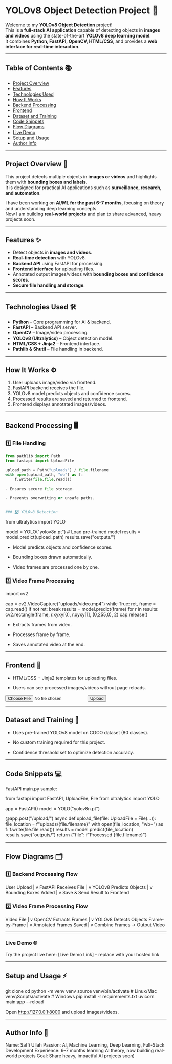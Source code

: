 # YOLOv8 Object Detection Project 🚀

Welcome to my **YOLOv8 Object Detection** project!  
This is a **full-stack AI application** capable of detecting objects in **images and videos** using the state-of-the-art **YOLOv8 deep learning model**.  
It combines **Python, FastAPI, OpenCV, HTML/CSS**, and provides a **web interface for real-time interaction**.

---

## Table of Contents 📚
- [Project Overview](#project-overview-🌟)
- [Features](#features-✨)
- [Technologies Used](#technologies-used-🛠)
- [How It Works](#how-it-works-⚙)
- [Backend Processing](#backend-processing-🖥)
- [Frontend](#frontend-🎨)
- [Dataset and Training](#dataset-and-training-📂)
- [Code Snippets](#code-snippets-💻)
- [Flow Diagrams](#flow-diagrams-🗂)
- [Live Demo](#live-demo-🌐)
- [Setup and Usage](#setup-and-usage-⚡)
- [Author Info](#author-info-📝)

---

## Project Overview 🌟
This project detects multiple objects in **images or videos** and highlights them with **bounding boxes and labels**.  
It is designed for practical AI applications such as **surveillance, research, and automation**.

I have been working on **AI/ML for the past 6–7 months**, focusing on theory and understanding deep learning concepts.  
Now I am building **real-world projects** and plan to share advanced, heavy projects soon.

---

## Features ✨
- Detect objects in **images and videos**.
- **Real-time detection** with YOLOv8.
- **Backend API** using FastAPI for processing.
- **Frontend interface** for uploading files.
- Annotated output images/videos with **bounding boxes and confidence scores**.
- **Secure file handling and storage**.

---

## Technologies Used 🛠
- **Python** – Core programming for AI & backend.  
- **FastAPI** – Backend API server.  
- **OpenCV** – Image/video processing.  
- **YOLOv8 (Ultralytics)** – Object detection model.  
- **HTML/CSS + Jinja2** – Frontend interface.  
- **Pathlib & Shutil** – File handling in backend.  

---

## How It Works ⚙
1. User uploads image/video via frontend.  
2. FastAPI backend receives the file.  
3. YOLOv8 model predicts objects and confidence scores.  
4. Processed results are saved and returned to frontend.  
5. Frontend displays annotated images/videos.  

---

## Backend Processing 🖥

### 1️⃣ File Handling
```python
from pathlib import Path
from fastapi import UploadFile

upload_path = Path("uploads") / file.filename
with open(upload_path, "wb") as f:
    f.write(file.file.read())

- Ensures secure file storage.

- Prevents overwriting or unsafe paths.


### 2️⃣ YOLOv8 Detection
```
from ultralytics import YOLO

model = YOLO("yolov8n.pt")  # Load pre-trained model
results = model.predict(upload_path)
results.save("outputs/")

- Model predicts objects and confidence scores.

- Bounding boxes drawn automatically.

- Video frames are processed one by one.


### 3️⃣ Video Frame Processing

import cv2

cap = cv2.VideoCapture("uploads/video.mp4")
while True:
    ret, frame = cap.read()
    if not ret:
        break
    results = model.predict(frame)
    for r in results:
        cv2.rectangle(frame, r.xyxy[0], r.xyxy[1], (0,255,0), 2)
cap.release()

- Extracts frames from video.

- Processes frame by frame.

- Saves annotated video at the end.



---

## Frontend 🎨

- HTML/CSS + Jinja2 templates for uploading files.

- Users can see processed images/videos without page reloads.


<form action="/upload" method="post" enctype="multipart/form-data">
    <input type="file" name="file" />
    <button type="submit">Upload</button>
</form>


---

## Dataset and Training 📂

- Uses pre-trained YOLOv8 model on COCO dataset (80 classes).

- No custom training required for this project.

- Confidence threshold set to optimize detection accuracy.



---

## Code Snippets 💻

FastAPI main.py sample:

from fastapi import FastAPI, UploadFile, File
from ultralytics import YOLO

app = FastAPI()
model = YOLO("yolov8n.pt")

@app.post("/upload/")
async def upload_file(file: UploadFile = File(...)):
    file_location = f"uploads/{file.filename}"
    with open(file_location, "wb+") as f:
        f.write(file.file.read())
    results = model.predict(file_location)
    results.save("outputs/")
    return {"file": f"Processed {file.filename}"}


---

## Flow Diagrams 🗂

### 1️⃣ Backend Processing Flow

User Upload
     |
     v
FastAPI Receives File
     |
     v
YOLOv8 Predicts Objects
     |
     v
Bounding Boxes Added
     |
     v
Save & Send Result to Frontend

### 2️⃣ Video Frame Processing Flow

Video File
     |
     v
OpenCV Extracts Frames
     |
     v
YOLOv8 Detects Objects Frame-by-Frame
     |
     v
Annotated Frames Saved
     |
     v
Combine Frames -> Output Video


---

### Live Demo 🌐

Try the project live here:
[Live Demo Link] – replace with your hosted link


---

## Setup and Usage ⚡

git clone <repository-url>
cd <project-folder>
python -m venv venv
source venv/bin/activate  # Linux/Mac
venv\Scripts\activate     # Windows
pip install -r requirements.txt
uvicorn main:app --reload

Open http://127.0.0.1:8000 and upload images/videos.


---

## Author Info 📝

Name: Saffi Ullah
Passion: AI, Machine Learning, Deep Learning, Full-Stack Development
Experience: 6–7 months learning AI theory, now building real-world projects
Goal: Share heavy, impactful AI projects soon)
